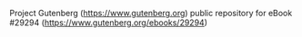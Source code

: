 Project Gutenberg (https://www.gutenberg.org) public repository for eBook #29294 (https://www.gutenberg.org/ebooks/29294)

